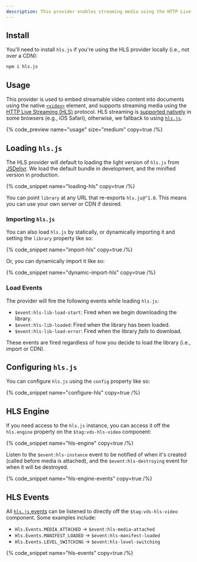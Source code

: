 ```yaml
---
description: This provider enables streaming media using the HTTP Live Streaming (HLS) protocol.
---
```


## Install

You'll need to install `hls.js` if you're using the HLS provider locally (i.e., not over a CDN):

```bash {% copy=true %}
npm i hls.js
```

## Usage

This provider is used to embed streamable video content into documents using the native
[`<video>`](https://developer.mozilla.org/en-US/docs/Web/HTML/Element/video) element, and supports
streaming media using the [HTTP Live Streaming (HLS)](https://en.wikipedia.org/wiki/HTTP_Live_Streaming) protocol.
HLS streaming is [supported natively](https://caniuse.com/?search=hls) in some browsers (e.g., iOS Safari),
otherwise, we fallback to using [`hls.js`](https://github.com/video-dev/hls.js).

{% code_preview name="usage" size="medium" copy=true /%}

## Loading `hls.js`

The HLS provider will default to loading the light version of `hls.js` from [JSDelivr](https://jsdelivr.com). We load
the default bundle in development, and the minified version in production.

{% code_snippet name="loading-hls" copy=true /%}

You can point `library` at any URL that re-exports `hls.js@^1.0`. This means you can use your
own server or CDN if desired.

### Importing `hls.js`

You can also load `hls.js` by statically, or dynamically importing it and setting the `library`
property like so:

{% code_snippet name="import-hls" copy=true  /%}

Or, you can dynamically import it like so:

{% code_snippet name="dynamic-import-hls" copy=true /%}

### Load Events

The provider will fire the following events while loading `hls.js`:

- `$event:hls-lib-load-start`: Fired when we begin downloading the library.
- `$event:hls-lib-loaded`: Fired when the library has been loaded.
- `$event:hls-lib-load-error`: Fired when the library _fails_ to download.

These events are fired regardless of how you decide to load the library (i.e., import or CDN).

## Configuring `hls.js`

You can configure `hls.js` using the `config` property like so:

{% code_snippet name="configure-hls" copy=true /%}

## HLS Engine

If you need access to the `hls.js` instance, you can access it off the `hls.engine` property
on the `$tag:vds-hls-video` component:

{% code_snippet name="hls-engine" copy=true /%}

Listen to the `$event:hls-instance` event to be notified of when it's created (called before media
is attached), and the `$event:hls-destroying` event for when it will be destroyed.

{% code_snippet name="hls-engine-events" copy=true /%}

## HLS Events

All [`hls.js` events](https://github.com/video-dev/hls.js/blob/master/docs/API.md#runtime-events)
can be listened to directly off the `$tag:vds-hls-video` component. Some examples include:

- `Hls.Events.MEDIA_ATTACHED` -> `$event:hls-media-attached`
- `Hls.Events.MANIFEST_LOADED` -> `$event:hls-manifest-loaded`
- `Hls.Events.LEVEL_SWITCHING` -> `$event:hls-level-switching`

{% code_snippet name="hls-events" copy=true /%}
